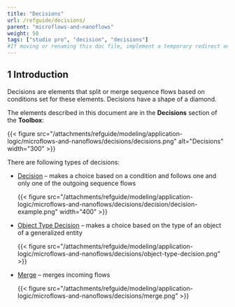 ```yaml
---
title: "Decisions"
url: /refguide/decisions/
parent: "microflows-and-nanoflows"
weight: 50
tags: ["studio pro", "decision", "decisions"]
#If moving or renaming this doc file, implement a temporary redirect and let the respective team know they should update the URL in the product. See Mapping to Products for more details. 
---
```


## 1 Introduction
Decisions are elements that split or merge sequence flows based on conditions set for these elements. Decisions have a shape of a diamond.

The elements described in this document are in the **Decisions** section of the **Toolbox**:

{{< figure src="/attachments/refguide/modeling/application-logic/microflows-and-nanoflows/decisions/decisions.png" alt="Decisions"   width="300"  >}}

There are following types of decisions:

* [Decision](/refguide/decision/) – makes a choice based on a condition and follows one and only one of the outgoing sequence flows

	{{< figure src="/attachments/refguide/modeling/application-logic/microflows-and-nanoflows/decisions/decision/decision-example.png"   width="400"  >}}

* [Object Type Decision](/refguide/object-type-decision/) – makes a choice based on the type of an object of a generalized entity

	{{< figure src="/attachments/refguide/modeling/application-logic/microflows-and-nanoflows/decisions/object-type-decision.png" >}}

* [Merge](/refguide/merge/) – merges incoming flows 

	{{< figure src="/attachments/refguide/modeling/application-logic/microflows-and-nanoflows/decisions/merge.png" >}}
